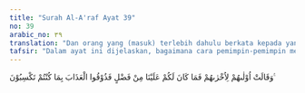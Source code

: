 ```yaml
---
title: "Surah Al-A'raf Ayat 39"
no: 39
arabic_no: ٣٩
translation: "Dan orang yang (masuk) terlebih dahulu berkata kepada yang (masuk) belakangan, “Kamu tidak mempunyai kelebihan sedikit pun atas kami. Maka rasakanlah azab itu karena perbuatan yang telah kamu lakukan.”"
tafsir: "Dalam ayat ini dijelaskan, bagaimana cara pemimpin-pemimpin mereka berlepas diri dan tanggungjawab dari tuntutan pengikut-pengikutnya. Pemimpin-pemimpin yang telah lebih dahulu masuk neraka mengatakan: \"Kalau memang seperti yang kamu tuduhkan itu, bahwa kami menyesatkan kamu dan hendaklah azab kami dilipatgandakan dari azab yang kamu terima, maka sekarang kamu rasakan azab neraka ini karena kebodohanmu, mau disesatkan dari jalan yang benar. Kami tidak memaksamu untuk mengikuti kami tetapi kamu sendirilah yang memilih jalan yang sesat itu, berbuat dosa dan mendurhakai Allah. Begitulah akhirnya, mereka saling salah menyalahkan dan hal itu tidak ada gunanya lagi, karena mereka akan sama-sama berada dalam api neraka yang bergejolak itu.\n\nFirman Allah: \n\nDan (harapanmu itu) sekali-kali tidak akan memberi manfaat kepadamu pada hari itu karena kamu telah menzalimi (dirimu sendiri). Sesungguhnya kamu pantas bersama-sama dalam azab itu. (az-Zukhruf/43: 39)"
---
```

وَقَالَتْ اُوْلٰىهُمْ لِاُخْرٰىهُمْ فَمَا كَانَ لَكُمْ عَلَيْنَا مِنْ فَضْلٍ فَذُوْقُوا الْعَذَابَ بِمَا كُنْتُمْ تَكْسِبُوْنَ ࣖ